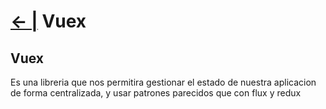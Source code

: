 # [← |](https://github.com/VGamezz19/platzi-course-notes/tree/master/Vue) Vuex

## Vuex

Es una libreria que nos permitira gestionar el estado de nuestra aplicacion de forma centralizada, y usar patrones parecidos que con flux y redux